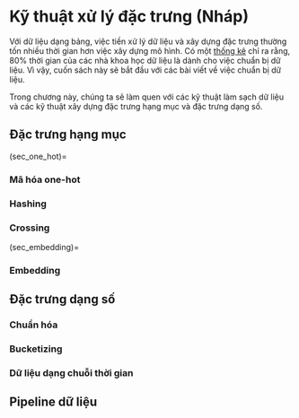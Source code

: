 # Kỹ thuật xử lý đặc trưng (Nháp)

Với dữ liệu dạng bảng, việc tiền xử lý dữ liệu và xây dựng đặc trưng thường tốn nhiều thời gian hơn việc xây dựng mô hình.
Có một [thống kê](https://www.forbes.com/sites/gilpress/2016/03/23/data-preparation-most-time-consuming-least-enjoyable-data-science-task-survey-says/?sh=3ce816956f63) chỉ ra rằng,
80% thời gian của các nhà khoa học dữ liệu là dành cho việc chuẩn bị dữ liệu. Vì vậy, cuốn sách này sẽ bắt đầu với các bài viết về việc chuẩn bị dữ liệu.

Trong chương này, chúng ta sẽ làm quen với các kỹ thuật làm sạch dữ liệu và các kỹ thuật xây dựng đặc trưng hạng mục và đặc trưng dạng số.


## Đặc trưng hạng mục

(sec_one_hot)=
### Mã hóa one-hot

### Hashing

### Crossing

(sec_embedding)=
### Embedding


## Đặc trưng dạng số

### Chuẩn hóa

### Bucketizing

### Dữ liệu dạng chuỗi thời gian

## Pipeline dữ liệu

